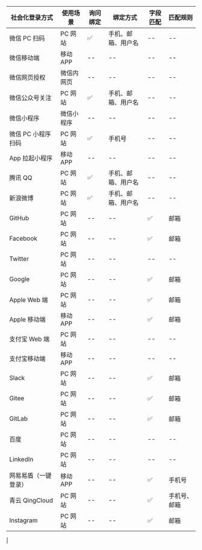 | 社会化登录方式       | 使用场景   | 询问绑定 | 绑定方式           | 字段匹配 | 匹配规则     |
| -------------------- | ---------- | -------- | ------------------ | -------- | ------------ |
| 微信 PC 扫码         | PC 网站    | ✅       | 手机、邮箱、用户名 | --       | --           |
| 微信移动端           | 移动 APP   | --       | --                 | --       | --           |
| 微信网页授权         | 微信内网页 | --       | --                 | --       | --           |
| 微信公众号关注       | PC 网站    | ✅       | 手机、邮箱、用户名 | --       | --           |
| 微信小程序           | 微信小程序 | --       | --                 | --       | --           |
| 微信 PC 小程序扫码       | PC 网站    | ✅       | 手机号             | --       | --           |
| App 拉起小程序       | 移动 APP   | --       | --                 | --       | --           |
| 腾讯 QQ              | PC 网站    | ✅       | 手机、邮箱、用户名 | --       | --           |
| 新浪微博             | PC 网站    | ✅       | 手机、邮箱、用户名 | --       | --           |
| GitHub               | PC 网站    | --       | --                 | ✅       | 邮箱         |
| Facebook             | PC 网站    | --       | --                 | ✅       | 邮箱         |
| Twitter              | PC 网站    | --       | --                 | --       | --           |
| Google               | PC 网站    | --       | --                 | ✅       | 邮箱         |
| Apple Web 端         | PC 网站    | --       | --                 | ✅       | 邮箱         |
| Apple 移动端         | 移动 APP   | --       | --                 | ✅       | 邮箱         |
| 支付宝 Web 端        | PC 网站    | --       | --                 | --       | --           |
| 支付宝移动端         | 移动 APP   | --       | --                 | --       | --           |
| Slack                | PC 网站    | --       | --                 | ✅       | 邮箱         |
| Gitee                | PC 网站    | --       | --                 | ✅       | 邮箱         |
| GitLab               | PC 网站    | --       | --                 | ✅       | 邮箱         |
| 百度                 | PC 网站    | --       | --                 | --       | --           |
| LinkedIn             | PC 网站    | --       | --                 | --       | --           |
| 网易易盾（一键登录） | 移动 APP   | --       | --                 | ✅       | 手机号       |
| 青云 QingCloud       | PC 网站    | --       | --                 | ✅       | 手机号、邮箱 |
| Instagram            | PC 网站    | --       | --                 | ✅       | 邮箱         |

|
